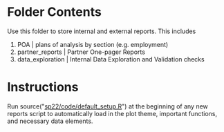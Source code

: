 # Folder Contents
Use this folder to store internal and external reports.  This includes
1. POA | plans of analysis by section (e.g. employment)
2. partner_reports | Partner One-pager Reports
3. data_exploration | Internal Data Exploration and Validation checks

# Instructions
Run source("[sp22/code/default_setup.R](https://github.com/aeherman/communities_speak/blob/main/sp22/code/default_setup.R)") at the beginning of any new reports script to automatically load in the plot theme, important functions, and necessary data elements.
